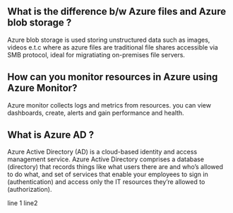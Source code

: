## What is the difference b/w Azure files and Azure blob storage ?

Azure blob storage is used storing unstructured data such as images, videos e.t.c where as azure files are traditional file shares accessible via SMB protocol, ideal for migratiating on-premises file servers.

## How can you monitor resources in Azure using Azure Monitor?

Azure monitor collects logs and metrics from resources. you can view dashboards, create, alerts and gain performance and health.

## What is Azure AD ?

Azure Active Directory (AD) is a cloud-based identity and access management service. Azure Active Directory comprises a database (directory) that records things like what users there are and who’s allowed to do what, and set of services that enable your employees to sign in (authentication) and access only the IT resources they’re allowed to (authorization).

line 1
line2
